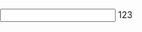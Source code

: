 <html>
 <head>
  <script type="application/javascript">
function draw() {
   var canvas = document.getElementById('canvas');
if (canvas.getContext) {
  var ctx = canvas.getContext('2d');
ctx.beginPath(); // 开始路径绘制
ctx.moveTo(20, 20); // 设置路径起点，坐标为(20,20)
ctx.lineTo(100, 20); // 绘制一条到(200,20)的直线
ctx.lineTo(200,200); // 绘制一条到(200,20)的直线
// ctx.lineTo(20, 20); // 绘制一条到(200,20)的直线
ctx.closePath()
ctx.lineWidth = 5.0; // 设置线宽
ctx.strokeStyle = '#CC0000'; // 设置线的颜色
ctx.stroke(); // 进行线的着色，这时整条线才变得可见
}a
  
}
  </script>
 </head>
 <body onload="draw();" style="margin: 0;padding: 0">
   <canvas id="canvas" width="200" height="200" ></canvas>
   <input type="" name="">
   123
 </body>
</html> 
